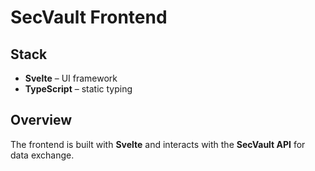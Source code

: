 # SecVault Frontend

## Stack

- **Svelte** – UI framework  
- **TypeScript** – static typing  

## Overview

The frontend is built with **Svelte** and interacts with the **SecVault API** for data exchange.  
